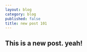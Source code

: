 ```yaml
---
layout: blog
category: blog
published: false
title: new post 101
---
```


## This is a new post. yeah!

